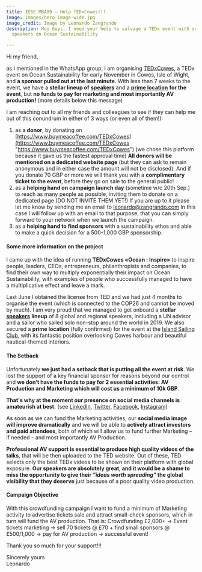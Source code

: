 ```yaml
---
title: IESE MBA99 – Help TEDxCowes!!!
image: images/hero-image-wide.jpg
image_credit: Image by Leonardo Zangrando
description: Hey Guys, I need your help to salvage a TEDx event with some powerful
  speakers on Ocean Sustainability

---
```

Hi my friend,

as I mentioned in the WhatsApp group, I am organising [TEDxCowes](https://TEDxCowes.com), a TEDx event on Ocean Sustainability for early November in Cowes, Isle of Wight, and **a sponsor pulled out at the last minute**. With less than 7 weeks to the event, we have a **stellar lineup of** [**speakers**](https://www.tedxcowes.com/#team) and a [**prime location**](https://islandsc.org.uk) **for the event**, but **no funds to pay for marketing and most importantly AV production!** (more details below this message)

I am reaching out to all my friends and colleagues to see if they can help me out of this conundrum in either of 3 ways (or even all of them!):

1. as a **donor**, by donating on [https://www.buymeacoffee.com/TEDxCowes](https://www.buymeacoffee.com/TEDxCowes "https://www.buymeacoffee.com/TEDxCowes") (we chose this platform because it gave us the fastest approval time) **All donors will be mentioned on a dedicated website page** (but they can ask to remain anonymous and in either case the amount will not be disclosed). And if you donate 70 GBP or more we will thank you with a **complimentary ticket to the event**, before they go on sale to the general public!
2. as a **helping hand on campaign launch day** (sometime w/c 20th Sep.) to reach as many people as possible, inviting them to donate on a dedicated page (DO NOT INVITE THEM YET!) If you are up to it please let me know by sending me an email to [leonardo@zangrando.com](mailto:leonardo@zangrando.com) In this case I will follow up with an email to that purpose, that you can simply forward to your network when we launch the campaign.
3. as a **helping hand to find sponsors** with a sustainability ethos and able to make a quick decision for a 500-1,000 GBP sponsorship.

#### Some more information on the project

I came up with the idea of running **TEDxCowes «Ocean : Inspire»** to inspire people, leaders, CEOs, entrepreneurs, philanthropists and companies, to find their own way to multiply exponentially their impact on Ocean Sustainability, with examples of people who successfully managed to have a multiplicative effect and leave a mark.

Last June I obtained the license from TED and we had just 4 months to organise the event (which is connected to the COP26 and cannot be moved by much). I am very proud that we managed to get onboard a **stellar** [**speakers**](https://www.tedxcowes.com/#team) **lineup** of 8 global and regional speakers, including a UN advisor and a sailor who sailed solo non-stop around the world in 2019. We also secured a **prime location** (fully confirmed) for the event at the [Island Sailing Club](https://islandsc.org.uk), with its fantastic position overlooking Cowes harbour and beautiful nautical-themed interiors.

#### The Setback

Unfortunately **we just had a setback that is putting all the event at risk**. We lost the support of a key financial sponsor for reasons beyond our control and **we don’t have the funds to pay for 2 essential activities: AV Production and Marketing which will cost us a minimum of 10k GBP**.  
  
**That's why at the moment our presence on social media channels is amateurish at best.** (see [LinkedIn](https://www.linkedin.com/company/tedxcowes/), [Twitter](https://twitter.com/TEDxCowes), [Facebook](https://facebook.com/TEDxCowes), [Instagram](https://instagram.com/TEDxCowes))

As soon as we can fund the Marketing activities, our **social media image will improve dramatically** and we will be able to **actively attract investors and paid attendees**, both of which will allow us to fund further Marketing – if needed – and most importantly AV Production.

**Professional AV support is essential to produce high quality videos of the talks**, that will be then uploaded to the TED website. Out of these, TED selects only the best TEDx videos to be shown on their platform with global exposure. **Our speakers are absolutely great, and it would be a shame to miss the opportunity to give their _"ideas worth spreading"_ the global visibility that they deserve** just because of a poor quality video production.

#### Campaign Objective

With this crowdfunding campaign I want to fund a minimum of Marketing activity to advertise tickets sale and attract small-check sponsors, which in turn will fund the AV production. That is: Crowdfunding £2,000+ -> Event tickets marketing -> sell 70 tickets @ £70 + find small sponsors @ £500/1,000 -> pay for AV production -> successful event!

Thank you so much for your support!!!

Sincerely yours  
Leonardo